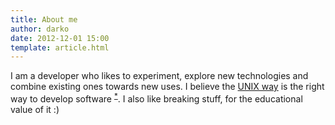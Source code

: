```yaml
---
title: About me
author: darko
date: 2012-12-01 15:00
template: article.html
---
```


I am a developer who likes to experiment, explore new technologies and combine existing ones towards new uses. I believe
the [UNIX way](http://www.faqs.org/docs/artu/ch01s06.html) is the right way to develop software <sup>[*](/#unix)</sup>. I also like breaking stuff, for the educational value of it :)
